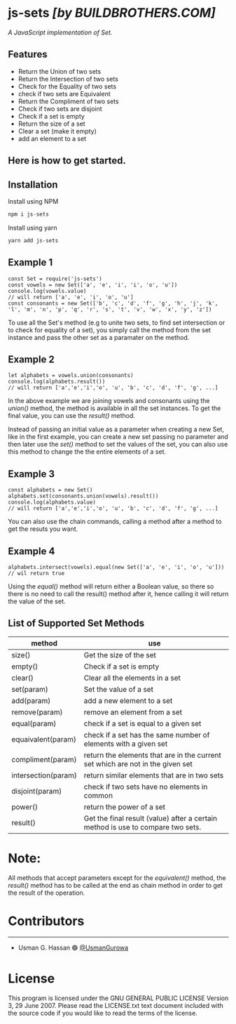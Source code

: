 # js-sets _[by BUILDBROTHERS.COM]_

_A JavaScript implementation of Set._

## Features

- Return the Union of two sets
- Return the Intersection of two sets
- Check for the Equality of two sets
- check if two sets are Equivalent
- Return the Compliment of two sets
- Check if two sets are disjoint
- Check if a set is empty
- Return the size of a set
- Clear a set (make it empty)
- add an element to a set

## Here is how to get started.

## Installation

Install using NPM

```sh
npm i js-sets
```

Install using yarn

```sh
yarn add js-sets
```

## Example 1

```
const Set = require('js-sets')
const vowels = new Set(['a', 'e', 'i', 'i', 'o', 'u'])
console.log(vowels.value)
// will return ['a', 'e', 'i', 'o', 'u']
const consonants = new Set(['b', 'c', 'd', 'f', 'g', 'h', 'j', 'k', 'l', 'm', 'n', 'p', 'q', 'r', 's', 't', 'v', 'w', 'x', 'y', 'z'])

```

To use all the Set's method (e.g to unite two sets, to find set intersection or to check for equality of a set), you simply call the method from the set instance and pass the other set as a paramater on the method.

## Example 2

```
let alphabets = vowels.union(consonants)
console.log(alphabets.result())
// will return ['a','e','i','o', 'u', 'b', 'c', 'd', 'f', 'g', ...]
```

In the above example we are joining vowels and consonants using the _union()_ method, the method is available in all the set instances.
To get the final value, you can use the _result()_ method.

Instead of passing an initial value as a parameter when creating a new Set, like in the first example, you can create a new set passing no parameter and then later use the _set()_ method to set the values of the set, you can also use this method to change the the entire elements of a set.

## Example 3

```
const alphabets = new Set()
alphabets.set(consonants.union(vowels).result())
console.log(alphabets.value)
// will return ['a','e','i','o', 'u', 'b', 'c', 'd', 'f', 'g', ...]
```

You can also use the chain commands, calling a method after a method to get the resuts you want.

## Example 4

```
alphabets.intersect(vowels).equal(new Set(['a', 'e', 'i', 'o', 'u']))
// wil return true
```

Using the _equal()_ method will return either a Boolean value, so there so there is no need to call the result() method after it, hence calling it will return the value of the set.

## List of Supported Set Methods

| method              | use                                                                             |
| ------------------- | ------------------------------------------------------------------------------- |
| size()              | Get the size of the set                                                         |
| empty()             | Check if a set is empty                                                         |
| clear()             | Clear all the elements in a set                                                 |
| set(param)          | Set the value of a set                                                          |
| add(param)          | add a new element to a set                                                      |
| remove(param)       | remove an element from a set                                                    |
| equal(param)        | check if a set is equal to a given set                                          |
| equaivalent(param)  | check if a set has the same number of elements with a given set                 |
| compliment(param)   | return the elements that are in the current set which are not in the given set  |
| intersection(param) | return similar elements that are in two sets                                    |
| disjoint(param)     | check if two sets have no elements in common                                    |
| power()             | return the power of a set                                                       |
| result()            | Get the final result (value) after a certain method is use to compare two sets. |

# Note:

All methods that accept parameters except for the _equivalent()_ method, the _result()_ method has to be called at the end as chain method in order to get the result of the operation.

# Contributors

---

- Usman G. Hassan 🟢 [@UsmanGurowa](https://twitter.com/UsmanGurowa)

# License

This program is licensed under the GNU GENERAL PUBLIC LICENSE Version 3, 29 June 2007. Please read the LICENSE.txt text document included with the source code if you would like to read the terms of the license.
